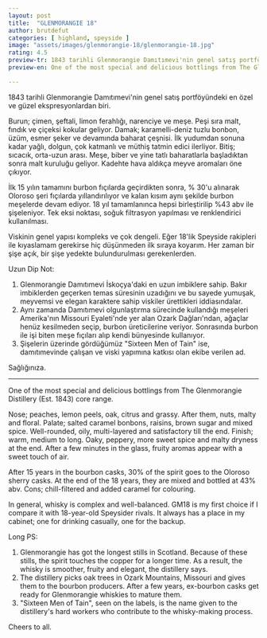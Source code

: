 ```yaml
---
layout: post
title:  "GLENMORANGIE 18"
author: brutdefut
categories: [ highland, speyside ]
image: "assets/images/glenmorangie-18/glenmorangie-18.jpg"
rating: 4.5
preview-tr: 1843 tarihli Glenmorangie Damıtımevi'nin genel satış portföyündeki en özel ve güzel ekspresyonlardan biri.
preview-en: One of the most special and delicious bottlings from The Glenmorangie Distillery (Est. 1843) core range. 

---
```


1843 tarihli Glenmorangie Damıtımevi'nin genel satış portföyündeki en özel ve güzel ekspresyonlardan biri. 

Burun; çimen, şeftali, limon ferahlığı, narenciye ve meşe. Peşi sıra malt, fındık ve çiçeksi kokular geliyor. 
Damak; karamelli-deniz tuzlu bonbon, üzüm, esmer şeker ve devamında baharat çeşnisi. İlk yudumdan sonuna kadar yağlı, dolgun, çok katmanlı ve müthiş tatmin edici ilerliyor. 
Bitiş; sıcacık, orta-uzun arası. Meşe, biber ve yine tatlı baharatlarla başladıktan sonra malt kuruluğu geliyor. 
Kadehte hava aldıkça meyve aromaları öne çıkıyor. 

İlk 15 yılın tamamını burbon fıçılarda geçirdikten sonra, % 30'u alınarak Oloroso şeri fıçılarda yıllandırılıyor ve kalan kısım aynı şekilde burbon meşelerde devam ediyor. 18 yıl tamamlanınca hepsi birleştirilip %43 abv ile şişeleniyor. Tek eksi noktası, soğuk filtrasyon yapılması ve renklendirici kullanılması. 

Viskinin genel yapısı kompleks ve çok dengeli. Eğer 18'lik Speyside rakipleri ile kıyaslamam gerekirse hiç düşünmeden ilk sıraya koyarım. Her zaman bir şişe açık, bir şişe yedekte bulundurulması gerekenlerden. 

Uzun Dip Not: 
1) Glenmorangie Damıtımevi İskoçya'daki en uzun imbiklere sahip. Bakır imbiklerden geçerken temas süresinin uzadığını ve bu sayede yumuşak, meyvemsi ve elegan karaktere sahip viskiler ürettikleri iddiasındalar. 
2) Aynı zamanda Damıtımevi olgunlaştırma sürecinde kullandığı meşeleri Amerika'nın Missouri Eyaleti'nde yer alan Ozark Dağları'ndan, ağaçlar henüz kesilmeden seçip, burbon üreticilerine veriyor. Sonrasında burbon ile işi biten meşe fıçıları alıp kendi bünyesinde kullanıyor. 
3) Şişelerin üzerinde gördüğümüz "Sixteen Men of Tain" ise, damıtımevinde çalışan ve viski yapımına katkısı olan ekibe verilen ad.

Sağlığınıza. 
 
-----------------------------------------------

<p id="english"></p>

One of the most special and delicious bottlings from The Glenmorangie Distillery (Est. 1843) core range. 

Nose; peaches, lemon peels, oak, citrus and grassy. After them, nuts, malty and floral. 
Palate; salted caramel bonbons, raisins, brown sugar and mixed spice. Well-rounded, oily, multi-layered and satisfactory till the end. 
Finish; warm, medium to long. Oaky, peppery, more sweet spice and malty dryness at the end. 
After a few minutes in the glass, fruity aromas appear with a sweet touch of air. 

After 15 years in the bourbon casks, 30% of the spirit goes to the Oloroso sherry casks. At the end of the 18 years, they are mixed and bottled at 43% abv. Cons; chill-filtered and added caramel for colouring. 

In general, whisky is complex and well-balanced. GM18 is my first choice if I compare it with 18-year-old Speysider rivals. It always has a place in my cabinet; one for drinking casually, one for the backup. 

Long PS:
1) Glenmorangie has got the longest stills in Scotland. Because of these stills, the spirit touches the copper for a longer time. As a result, the whisky is smoother, fruity and elegant, the distillery says. 
2) The distillery picks oak trees in Ozark Mountains, Missouri and gives them to the bourbon producers. After a few years, ex-bourbon casks get ready for Glenmorangie whiskies to mature them. 
3) "Sixteen Men of Tain", seen on the labels, is the name given to the distillery's hard workers who contribute to the whisky-making process. 

Cheers to all. 
